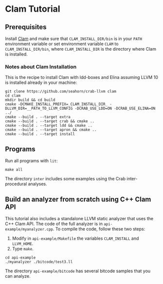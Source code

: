 # Clam Tutorial #

## Prerequisites ##

Install [Clam](https://github.com/seahorn/crab-llvm#requirements-for-compiling-from-sources) and make sure that `CLAM_INSTALL_DIR/bin` is in your `PATH` environment variable or set environment variable `CLAM` to `CLAM_INSTALL_DIR/bin`, where `CLAM_INSTALL_DIR` is the directory where Clam is installed. 

### Notes about Clam Installation ###

This is the recipe to install Clam with ldd-boxes and Elina assuming LLVM 10 is installed already in your machine:

```
git clone https://github.com/seahorn/crab-llvm clam
cd clam
mkdir build && cd build
cmake -DCMAKE_INSTALL_PREFIX=_CLAM_INSTALL_DIR_ -DLLVM_DIR=__PATH_TO_LLVM_CONFIG -DCRAB_USE_LDD=ON -DCRAB_USE_ELINA=ON ../
cmake --build . --target extra                 
cmake --build . --target crab && cmake ..
cmake --build . --target ldd && cmake ..
cmake --build . --target apron && cmake ..
cmake --build . --target install 
```

## Programs ##

Run all programs with `lit`:

``` 
make all
```

The directory `inter` includes some examples using the Crab
inter-procedural analyses. 

## Build an analyzer from scratch using C++ Clam API ##

This tutorial also includes a standalone LLVM static analyzer that uses
the C++ Clam API. The code of the full analyzer is in
`api-example/myanalyzer.cpp`. To compile the code, follow these two steps: 

1. Modify in `api-example/Makefile` the variables `CLAM_INSTALL` and `LLVM_HOME`.
2. Type `make`.

```
cd api-example
./myanalyzer ./bitcode/test3.ll
```

The directory `api-example/bitcode` has several bitcode samples that you can analyze.



